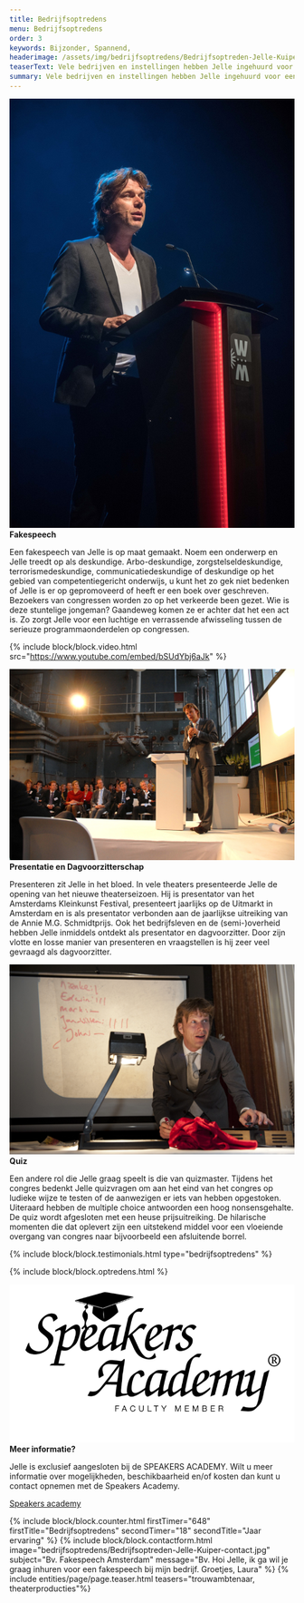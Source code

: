 ```yaml
---
title: Bedrijfsoptredens
menu: Bedrijfsoptredens
order: 3
keywords: Bijzonder, Spannend,
headerimage: /assets/img/bedrijfsoptredens/Bedrijfsoptreden-Jelle-Kuiper-contact.jpg
teaserText: Vele bedrijven en instellingen hebben Jelle ingehuurd voor een presentatie, dagvoorzitterschap of een op maat gemaakte optreden tijdens een congres of zakelijke bijeenkomst. Altijd met  groot succes. Jelle zorgt er altijd voor dat zijn optreden naadloos aansluit op het thema van het congres of de bedrijfsbijeenkomst.
summary: Vele bedrijven en instellingen hebben Jelle ingehuurd voor een presentatie, dagvoorzitterschap of een op maat gemaakte optreden tijdens een congres of zakelijke bijeenkomst. Altijd met  groot succes. Jelle zorgt er altijd voor dat zijn optreden naadloos aansluit op het thema van het congres of de bedrijfsbijeenkomst.
---
```


<!-- block usp -->
<section class="block usps">
	<article class="usp">
		<picture class="focuspoint picture fade-in">
			<img class="img" src="/assets/img/bedrijfsoptredens/Bedrijfsoptreden-Jelle-Kuiper-fakespeech.jpg" alt="Jelle Kuiper">
		</picture>
		<div class="article">
			<strong class="subtitle">Fakespeech​​</strong>
			<p class="paragraph">Een fakespeech van Jelle is op maat gemaakt. Noem een onderwerp en Jelle treedt op als deskundige. Arbo-deskundige, zorgstelseldeskundige, terrorismedeskundige, communicatiedeskundige of deskundige op het gebied van competentiegericht onderwijs, u kunt het zo gek niet bedenken of Jelle is er op gepromoveerd of heeft er een boek over geschreven. Bezoekers van congressen worden zo op het verkeerde been gezet. Wie is deze stuntelige jongeman? Gaandeweg komen ze er achter dat het een act is. Zo zorgt Jelle voor een luchtige en verrassende afwisseling tussen de serieuze programmaonderdelen op congressen.</p>
		</div>
	</article>
</section>

{% include block/block.video.html src="https://www.youtube.com/embed/bSUdYbj6aJk" %}


<!-- block usp -->
<section class="block usps">
	<article class="usp">
		<picture class="focuspoint picture">
			<img class="img" src="/assets/img/bedrijfsoptredens/Bedrijfsoptreden-Jelle-Kuiper-presentatie-maxima.jpg" alt="Jelle Kuiper">
		</picture>
		<div class="article">
			<strong class="subtitle">Presentatie en Dagvoorzitterschap</strong>
			<p class="paragraph">Presenteren zit Jelle in het bloed. In vele theaters presenteerde Jelle de opening van het nieuwe theaterseizoen. Hij is presentator van het Amsterdams Kleinkunst Festival, presenteert jaarlijks op de Uitmarkt in Amsterdam en is als presentator verbonden aan de jaarlijkse uitreiking van de Annie M.G. Schmidtprijs. Ook het bedrijfsleven en de (semi-)overheid hebben Jelle inmiddels ontdekt als presentator en dagvoorzitter. Door zijn vlotte en losse manier van presenteren en vraagstellen is hij zeer veel gevraagd als dagvoorzitter.</p>
		</div>
	</article>
	<article class="usp">
		<picture class="focuspoint picture">
			<img class="img" src="/assets/img/bedrijfsoptredens/Bedrijfsoptreden-Jelle-Kuiper-quiz.jpg" alt="Jelle Kuiper">
		</picture>
		<div class="article">
			<strong class="subtitle">Quiz</strong>
			<p class="paragraph">Een andere rol die Jelle graag speelt is die van quizmaster. Tijdens het congres bedenkt Jelle quizvragen om aan het eind van het congres op ludieke wijze te testen of de aanwezigen er iets van hebben opgestoken. Uiteraard hebben de multiple choice antwoorden een hoog nonsensgehalte. De quiz wordt afgesloten met een heuse prijsuitreiking. De hilarische momenten die dat oplevert zijn een uitstekend middel voor een vloeiende overgang van congres naar bijvoorbeeld een afsluitende borrel.</p>
		</div>
	</article>
</section>

{% include block/block.testimonials.html type="bedrijfsoptredens" %}

{% include block/block.optredens.html %}

<!-- block usp -->
<section class="block usps">
	<article class="usp">
		<picture class=" picture">
			<img class="img" src="/assets/img/bedrijfsoptredens/SA-logo-zwart-faculty-member.png" alt="Jelle Kuiper">
		</picture>
		<div class="article">
			<strong class="subtitle">Meer informatie?</strong>
			<p class="paragraph">Jelle is exclusief aangesloten bij de SPEAKERS ACADEMY. Wilt u meer informatie over mogelijkheden, beschikbaarheid en/of kosten dan kunt u contact opnemen met de Speakers Academy.</p>
			<a href="https://www.speakersacademy.com/nl/spreker/jelle-kuiper/" class="button">Speakers academy</a>
		</div>
	</article>
</section>

{% include block/block.counter.html firstTimer="648" firstTitle="Bedrijfsoptredens" secondTimer="18" secondTitle="Jaar ervaring" %}
{% include block/block.contactform.html image="bedrijfsoptredens/Bedrijfsoptreden-Jelle-Kuiper-contact.jpg" subject="Bv. Fakespeech Amsterdam" message="Bv. Hoi Jelle, ik ga wil je graag inhuren voor een fakespeech bij mijn bedrijf. Groetjes, Laura" %}
{% include entities/page/page.teaser.html teasers="trouwambtenaar, theaterproducties"%}
